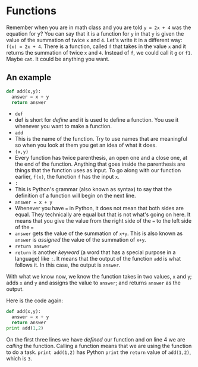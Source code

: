 # Functions

Remember when you are in math class and you are told `y = 2x + 4` was the equation for y? You can say that it is a function for `y` in that `y` is given the value of the summation of twice `x` and `4`. Let's write it in a different way: `f(x) = 2x + 4`. There is a function, called `f` that takes in the value `x` and it returns the summation of twice `x` and `4`. Instead of `f`, we could call it `g` or `f1`. Maybe `cat`. It could be anything you want.

## An example

``` python
def add(x,y):
  answer = x + y
  return answer
```

* `def`
 * def is short for *define* and it is used to define a function. You use it whenever you want to make a function.
* `add`
 * This is the name of the function. Try to use names that are meaningful so when you look at them you get an idea of what it does.
* `(x,y)`
 * Every function has twice parenthesis, an open one and a close one, at the end of the function. Anything that goes inside the parenthesis are things that the function uses as input. To go along with our function earlier, `f(x)`, the function `f` has the input `x`.
* `:`
 * This is Python's grammar (also known as syntax) to say that the definition of a function will begin on the next line.
* `answer = x + y`
 * Whenever you have `=` in Python, it does not mean that both sides are equal. They technically are equal but that is not what's going on here. It means that you give the value from the right side of the `=` to the left side of the `=`
 * `answer` gets the value of the summation of `x+y`. This is also known as `answer` is *assigned* the value of the summation of `x+y`.
* `return answer`
 * `return` is another *keyword* (a word that has a special purpose in a language) like `:`. It means that the output of the function `add` is what follows it. In this case, the output is `answer`.

 With what we know now, we know the function takes in two values, `x` and `y`; adds `x` and `y` and assigns the value to `answer`; and returns `answer` as the output.

 Here is the code again:

```python
def add(x,y):
  answer = x + y
  return answer
print add(1,2)
```

On the first three lines we have *defined* our function and on line 4 we are *calling* the function. Calling a function means that we are using the function to do a task. `print add(1,2)` has Python `print` the `return` value of `add(1,2)`, which is `3`.

